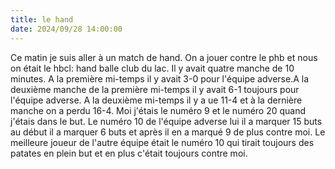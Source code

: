 ```yaml
---
title: le hand
date: 2024/09/28 14:00:00
---
```

Ce matin je suis aller à un match de hand. On a jouer contre le phb et nous on était le hbcl: hand balle club du lac. Il y avait quatre manche de 10 minutes. A la première mi-temps il y avait 3-0 pour l'équipe adverse.A la deuxième manche de la première mi-temps il y avait 6-1 toujours pour l'équipe adverse. A la deuxième mi-temps il y a ue 11-4 et à la dernière manche on a perdu 16-4.
Moi j'étais le numéro 9 et le numéro 20 quand j'étais dans le but. Le numéro 10 de l'équipe adverse lui il a marquer 15 buts au début il a marquer 6 buts et après il en a marqué 9 de plus contre moi. Le meilleure joueur de l'autre équipe était le numéro 10 qui tirait toujours des patates en plein but et en plus c'était toujours contre moi. 





